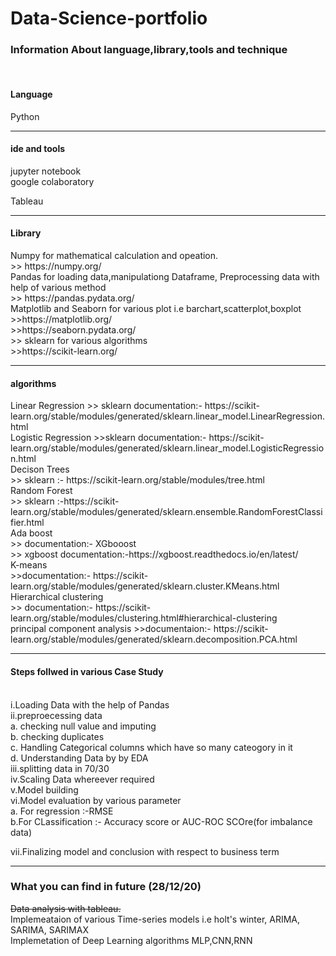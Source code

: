 # Data-Science-portfolio
<h3>Information About language,library,tools and technique </h3> <br>

<h4>Language</h4> Python <br>
<hr>
<h4>ide and tools</h4>
jupyter notebook <br>
google colaboratory<br>

Tableau<br>
<hr>
<h4>Library</h4> 
Numpy for mathematical calculation and opeation. <br>
>> https://numpy.org/ <br> 
Pandas for loading data,manipulationg Dataframe, Preprocessing data with help of various method <br>
>> https://pandas.pydata.org/ <br>
Matplotlib and Seaborn for various plot i.e barchart,scatterplot,boxplot <br>
>>https://matplotlib.org/ <br>
>>https://seaborn.pydata.org/ <br>
>> sklearn for various algorithms <br>
>>https://scikit-learn.org/
<hr>
<h4> algorithms </h4>
Linear Regression 
>> sklearn documentation:- https://scikit-learn.org/stable/modules/generated/sklearn.linear_model.LinearRegression.html <br>
Logistic Regression
>>sklearn documentation:- https://scikit-learn.org/stable/modules/generated/sklearn.linear_model.LogisticRegression.html <br>
Decison Trees  <br>
>> sklearn :- https://scikit-learn.org/stable/modules/tree.html <br>
Random Forest <br>
>> sklearn :-https://scikit-learn.org/stable/modules/generated/sklearn.ensemble.RandomForestClassifier.html <br>
Ada boost <br>
>> documentation:-
XGbooost <br>
>> xgboost documentation:-https://xgboost.readthedocs.io/en/latest/ <br>
K-means <br>
>>documentation:- https://scikit-learn.org/stable/modules/generated/sklearn.cluster.KMeans.html <br>
Hierarchical clustering <br>
>> documentation:- https://scikit-learn.org/stable/modules/clustering.html#hierarchical-clustering <br>
principal component analysis
>>documentaion:- https://scikit-learn.org/stable/modules/generated/sklearn.decomposition.PCA.html
<hr>            

<h4>Steps follwed in various Case Study </h4>  <br>
i.Loading Data with the  help of Pandas <br>
ii.preproecessing data <br>
    a. checking null value and imputing <br>
    b. checking duplicates <br>
    c. Handling Categorical columns which have so many cateogory in it <br>
    d. Understanding Data by by EDA <br>
 iii.splitting data in 70/30 <br>
 iv.Scaling Data whereever required <br>
 v.Model building <br>
 vi.Model evaluation by various parameter <br> 
    a. For regression :-RMSE <br>
    b.For CLassification :- Accuracy score or AUC-ROC SCOre(for imbalance data) <br>
 
 vii.Finalizing model and conclusion with respect to business term <br>
 <hr>
 
<h3> What you can find in future (28/12/20) </h3>
<s>Data analysis with tableau.</s><br>
Implemeataion of various Time-series models i.e holt's winter, ARIMA, SARIMA, SARIMAX <br>
Implemetation of Deep Learning algorithms MLP,CNN,RNN <br>

 
